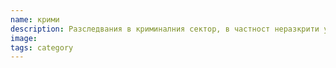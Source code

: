 ```yaml
---
name: крими
description: Разследвания в криминалния сектор, в частност неразкрити убийства
image: 
tags: category
---
```

